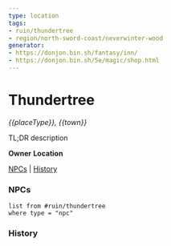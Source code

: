```yaml
---
type: location
tags: 
- ruin/thundertree
- region/north-sword-coast/neverwinter-wood
generator: 
- https://donjon.bin.sh/fantasy/inn/
- https://donjon.bin.sh/5e/magic/shop.html
---
```

# Thundertree
*{{placeType}}, {{town}}*

TL;DR description

**Owner**
**Location**

[NPCs](#NPCs) | [History](#History)

### NPCs

```dataview
list from #ruin/thundertree
where type = "npc"
```

### History